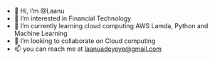 - 👋 Hi, I’m @Laanu
- 👀 I’m interested in Financial Technology 
- 🌱 I’m currently learning cloud computing AWS Lamda, Python and Machine Learning
- 💞️ I’m looking to collaborate on Cloud computing
- 📫 you can reach me at laanuadeyeye@gmail.com

<!---
Laanu is a ✨ special ✨ repository because its `README.md` (this file) appears on your GitHub profile.
You can click the Preview link to take a look at your changes.
--->
